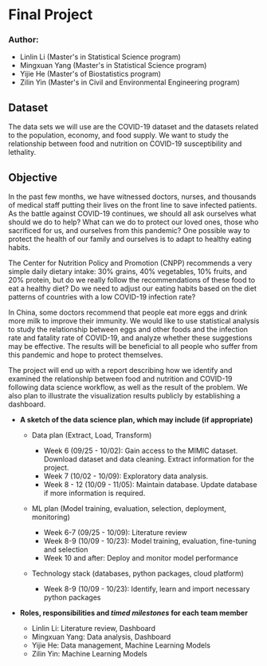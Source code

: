 # Final Project

### Author: 
- Linlin Li (Master's in Statistical Science program)
- Mingxuan Yang (Master's in Statistical Science program)
- Yijie He (Master's of Biostatistics program)
- Zilin Yin (Master's in Civil and Environmental Engineering program)

## Dataset

The data sets we will use are the COVID-19 dataset and the datasets related to the population, economy, and food supply. We want to study the relationship between food and nutrition on COVID-19 susceptibility and lethality.

## Objective
In the past few months, we have witnessed doctors, nurses, and thousands of medical staff putting their lives on the front line to save infected patients. As the battle against COVID-19 continues, we should all ask ourselves what should we do to help? What can we do to protect our loved ones, those who sacrificed for us, and ourselves from this pandemic? One possible way to protect the health of our family and ourselves is to adapt to healthy eating habits.

The Center for Nutrition Policy and Promotion (CNPP) recommends a very simple daily dietary intake: 30% grains, 40% vegetables, 10% fruits, and 20% protein, but do we really follow the recommendations of these food to eat a healthy diet? Do we need to adjust our eating habits based on the diet patterns of countries with a low COVID-19 infection rate?

In China, some doctors recommend that people eat more eggs and drink more milk to improve their immunity. We would like to use statistical analysis to study the relationship between eggs and other foods and the infection rate and fatality rate of COVID-19, and analyze whether these suggestions may be effective. The results will be beneficial to all people who suffer from this pandemic and hope to protect themselves.

The project will end up with a report describing how we identify and examined the relationship between food and nutrition and COVID-19 following data science workflow, as well as the result of the problem. We also plan to illustrate the visualization results publicly by establishing a dashboard.

- **A sketch of the data science plan, which may include (if appropriate)**
    - Data plan (Extract, Load, Transform)
    
      - Week 6 (09/25 - 10/02): Gain access to the MIMIC dataset. Download dataset and data cleaning. Extract information for the project.  
      - Week 7 (10/02 - 10/09): Exploratory data analysis.  
      - Week 8 - 12 (10/09 - 11/05): Maintain database. Update database if more information is required.
    
    - ML plan (Model training, evaluation, selection, deployment, monitoring)
    
      - Week 6-7 (09/25 - 10/09): Literature review  
      - Week 8-9 (10/09 - 10/23): Model training, evaluation, fine-tuning and selection  
      - Week 10 and after: Deploy and monitor model performance

    - Technology stack (databases, python packages, cloud platform)
    
      - Week 8-9 (10/09 - 10/23): Identify, learn and import necessary python packages
    
- **Roles, responsibilities and *timed milestones* for each team member**
    
    - Linlin Li: Literature review, Dashboard
    - Mingxuan Yang: Data analysis, Dashboard
    - Yijie He: Data management, Machine Learning Models
    - Zilin Yin: Machine Learning Models
